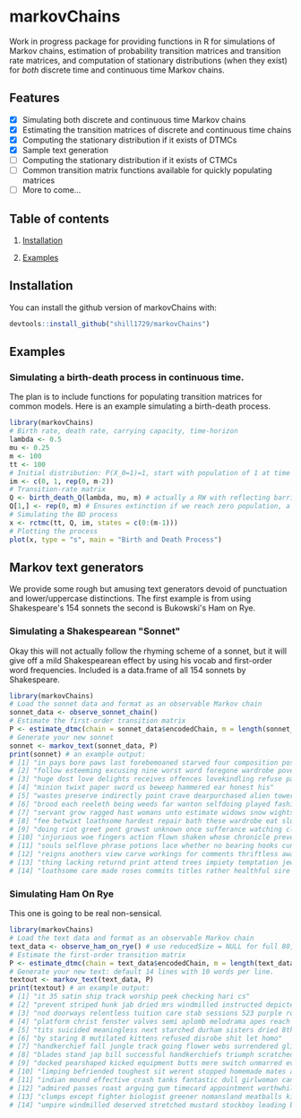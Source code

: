 
# markovChains

<!-- badges: start -->
<!-- badges: end -->

Work in progress package for providing functions in R for simulations of Markov chains, estimation of probability transition matrices and transition rate matrices, and computation of stationary distributions (when they exist) for *both* discrete time and continuous time Markov chains.


## Features

- [x] Simulating both discrete and continuous time Markov chains
- [x] Estimating the transition matrices of discrete and continuous time chains
- [x] Computing the stationary distribution if it exists of DTMCs
- [X] Sample text generation
- [ ] Computing the stationary distribution if it exists of CTMCs
- [ ] Common transition matrix functions available for quickly populating matrices
- [ ] More to come...

## Table of contents
1. [Installation](#installation)

2. [Examples](#examples)

## Installation

You can install the github version of markovChains with:

``` r
devtools::install_github("shill1729/markovChains")
```

## Examples

### Simulating a birth-death process in continuous time.
The plan is to include functions for populating transition matrices for common models. Here is an example
simulating a birth-death process.
```r
library(markovChains)
# Birth rate, death rate, carrying capacity, time-horizon
lambda <- 0.5
mu <- 0.25
m <- 100
tt <- 100
# Initial distribution: P(X_0=1)=1, start with population of 1 at time zero with 100% chance.
im <- c(0, 1, rep(0, m-2))
# Transition-rate matrix
Q <- birth_death_Q(lambda, mu, m) # actually a RW with reflecting barriers transition rate matrix
Q[1,] <- rep(0, m) # Ensures extinction if we reach zero population, a true BD process transition-rate matrix
# Simulating the BD process
x <- rctmc(tt, Q, im, states = c(0:(m-1)))
# Plotting the process
plot(x, type = "s", main = "Birth and Death Process")
```

## Markov text generators

We provide some rough but amusing text generators devoid of punctuation and lower/uppercase distinctions. The first example is from using Shakespeare's 154 sonnets the second is Bukowski's Ham on Rye.

### Simulating a Shakespearean "Sonnet"

Okay this will not actually follow the rhyming scheme of a sonnet, but it will give off a mild Shakespearean effect by using his vocab and first-order word frequencies. Included is a data.frame of all 154 sonnets by Shakespeare.

```r
library(markovChains)
# Load the sonnet data and format as an observable Markov chain
sonnet_data <- observe_sonnet_chain()
# Estimate the first-order transition matrix
P <- estimate_dtmc(chain = sonnet_data$encodedChain, m = length(sonnet_data$stateSpace))
# Generate your new sonnet
sonnet <- markov_text(sonnet_data, P)
print(sonnet) # an example output:
# [1] "in pays bore paws last forebemoaned starved four composition possessing"            
# [2] "follow esteeming excusing nine worst word foregone wardrobe poverty famine"         
# [3] "huge dost love delights receives offences lovekindling refuse paid lame"            
# [4] "minion twixt paper sword us beweep hammered ear honest his"                         
# [5] "wastes preserve indirectly point crave dearpurchased alien towers oergreen disperse"
# [6] "brood each reeleth being weeds far wanton selfdoing played fashion"                 
# [7] "servant grow ragged hast womans unto estimate widows snow wights"                   
# [8] "fee betwixt loathsome hardest repair bath these wardrobe eat slumbers"              
# [9] "doing riot greet pent growst unknown once sufferance watching closet"               
# [10] "injurious woe fingers action flown shaken whose chronicle prevent dwellers"         
# [11] "souls selflove phrase potions lace whether no bearing hooks cunning"                
# [12] "reigns anothers view carve workings for comments thriftless awakes sufferance"      
# [13] "thing lacking returnd print attend trees impiety temptation jewels slain"           
# [14] "loathsome care made roses commits titles rather healthful sire wars"
```

### Simulating Ham On Rye

This one is going to be real non-sensical. 

```r
library(markovChains)
# Load the text data and format as an observable Markov chain
text_data <- observe_ham_on_rye() # use reducedSize = NULL for full 80,000 word chain
# Estimate the first-order transition matrix
P <- estimate_dtmc(chain = text_data$encodedChain, m = length(text_data$stateSpace))
# Generate your new text: default 14 lines with 10 words per line.
textout <- markov_text(text_data, P)
print(textout) # an example output:
# [1] "it 35 satin ship track worship peek checking hari cs"                                   
# [2] "prevent striped hunk jab dried mrs windmilled instructed depicted ma"                   
# [3] "nod doorways relentless tuition care stab sessions 523 purple rooting"                  
# [4] "platform christ fenster valves semi aplomb melodrama apes reach hoho"                   
# [5] "tits suicided meaningless next starched durham sisters dried 8th batter"                
# [6] "by staring 8 mutilated kittens refused disrobe shit let homo"                           
# [7] "handkerchief fall jungle track going flower webs surrendered glistening items"          
# [8] "blades stand jap bill successful handkerchiefs triumph scratched pomp corps"            
# [9] "docked pearshaped kicked equipment butts mere switch unmarred everybodys fly"           
# [10] "limping befriended toughest sit werent stopped homemade mates adopted energy"           
# [11] "indian mound effective crash tanks fantastic dull girlwoman candle fidget"              
# [12] "admired passes roast arguing gum timecard appointment worthwhile to rightwing"          
# [13] "clumps except fighter biologist greener nomansland meatballs kickoff equipment firm"    
# [14] "umpire windmilled deserved stretched mustard stockboy leading blackboards points morris"
```
